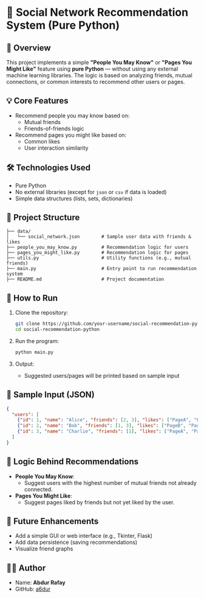 # 🤝 Social Network Recommendation System (Pure Python)

## 📌 Overview
This project implements a simple **"People You May Know"** or **"Pages You Might Like"** feature using **pure Python** — without using any external machine learning libraries. The logic is based on analyzing friends, mutual connections, or common interests to recommend other users or pages.

## 💡 Core Features
- Recommend people you may know based on:
  - Mutual friends
  - Friends-of-friends logic
- Recommend pages you might like based on:
  - Common likes
  - User interaction similarity

## 🛠️ Technologies Used
- Pure Python
- No external libraries (except for `json` or `csv` if data is loaded)
- Simple data structures (lists, sets, dictionaries)

## 📂 Project Structure
```
├── data/
│   └── social_network.json        # Sample user data with friends & likes
├── people_you_may_know.py         # Recommendation logic for users
├── pages_you_might_like.py        # Recommendation logic for pages
├── utils.py                       # Utility functions (e.g., mutual friends)
├── main.py                        # Entry point to run recommendation system
├── README.md                      # Project documentation
```

## 🚀 How to Run

1. Clone the repository:
   ```bash
   git clone https://github.com/your-username/social-recommendation-python.git
   cd social-recommendation-python
   ```

2. Run the program:
   ```bash
   python main.py
   ```

3. Output:
   - Suggested users/pages will be printed based on sample input

## 📘 Sample Input (JSON)
```json
{
  "users": [
    {"id": 1, "name": "Alice", "friends": [2, 3], "likes": ["PageA", "PageB"]},
    {"id": 2, "name": "Bob", "friends": [1, 3], "likes": ["PageB", "PageC"]},
    {"id": 3, "name": "Charlie", "friends": [1], "likes": ["PageA", "PageD"]}
  ]
}
```

## 🧠 Logic Behind Recommendations
- **People You May Know**:
  - Suggest users with the highest number of mutual friends not already connected.
- **Pages You Might Like**:
  - Suggest pages liked by friends but not yet liked by the user.

## 📌 Future Enhancements
- Add a simple GUI or web interface (e.g., Tkinter, Flask)
- Add data persistence (saving recommendations)
- Visualize friend graphs

## 🙋‍♂️ Author
- Name: **Abdur Rafay**
- GitHub: [a6dur](https://github.com/your-a6dur)
